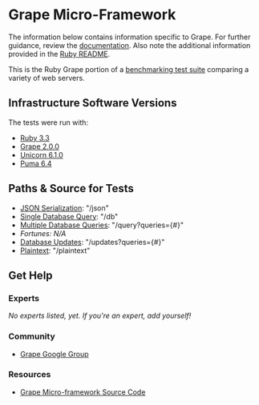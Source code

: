 # Grape Micro-Framework

The information below contains information specific to Grape.
For further guidance, review the
[documentation](https://github.com/KhulnaSoft/BenchWeb/wiki).
Also note the additional information provided in the [Ruby README](../).

This is the Ruby Grape portion of a [benchmarking test suite](../../)
comparing a variety of web servers.

## Infrastructure Software Versions
The tests were run with:

* [Ruby 3.3](http://www.ruby-lang.org/)
* [Grape 2.0.0](http://www.ruby-grape.org/)
* [Unicorn 6.1.0](https://yhbt.net/unicorn/)
* [Puma 6.4](https://puma.io/)

## Paths & Source for Tests

* [JSON Serialization](config.ru): "/json"
* [Single Database Query](config.ru): "/db"
* [Multiple Database Queries](config.ru): "/query?queries={#}"
* _Fortunes: N/A_
* [Database Updates](config.ru): "/updates?queries={#}"
* [Plaintext](config.ru): "/plaintext"

## Get Help

### Experts

_No experts listed, yet. If you're an expert, add yourself!_

### Community

* [Grape Google Group](https://groups.google.com/forum/?fromgroups#!forum/ruby-grape)

### Resources

* [Grape Micro-framework Source Code](https://github.com/ruby-grape/grape)
